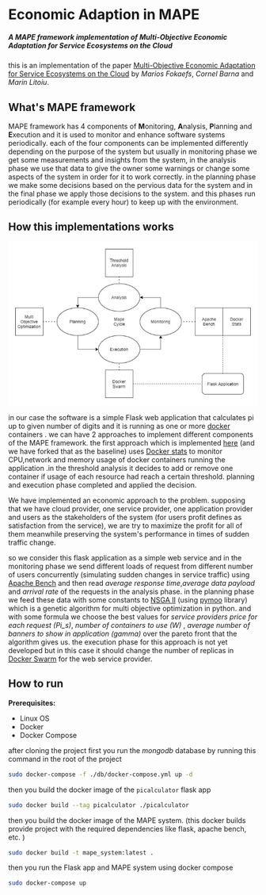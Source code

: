 # Economic Adaption in MAPE

##### A MAPE framework implementation of Multi-Objective Economic Adaptation for Service Ecosystems on the Cloud

this is an implementation of the paper [Multi-Objective Economic Adaptation for Service
Ecosystems on the Cloud](TSC2017.pdf) by *Marios Fokaefs*, *Cornel Barna* and *Marin Litoiu*.

## What's MAPE framework

MAPE framework has 4 components of **M**onitoring, **A**nalysis, **P**lanning and **E**xecution and it is used to monitor and enhance software systems periodically. each of the four components can be implemented differently depending on the purpose of the system but usually in monitoring phase we get some measurements and insights from the system, in the analysis phase we use that data to give the owner some warnings or change some aspects of the system in order for it to work correctly. in the planning phase we make some decisions based on the pervious data for the system and in the final phase we apply those decisions to the system. and this phases run periodically (for example every hour) to keep up with the environment.

## How this implementations works

![diagram](diagram.jpg)

in our case the software is a simple Flask web application that calculates pi up to given number of digits and it is running as one or more [docker](https://www.docker.com/) containers . we can have 2 approaches to implement different components of the MAPE framework. the first approach which is implemented [here](https://github.com/Vlaquit/EASE-MAPE-System) (and we have forked that as the baseline) uses [Docker stats](https://docs.docker.com/engine/reference/commandline/stats/) to monitor CPU,network and memory usage of docker containers running the application .in the threshold analysis it decides to add or remove one container if usage of each resource had reach a certain threshold. planning and execution phase completed and applied the decision.

We have implemented an economic approach to the problem. supposing that we have cloud provider, one service provider, one application provider and users as the stakeholders of the system (for users profit defines as satisfaction from the service), we are try to maximize the profit for all of them meanwhile preserving the system's performance in times of sudden traffic change.

so we consider this flask application as a simple web service and in the monitoring phase we send different loads of request from different number of users concurrently (simulating sudden changes in service traffic) using [Apache Bench](https://en.wikipedia.org/wiki/ApacheBench) and then read *average response time*,*average data payload* and *arrival rate* of the requests in the analysis phase. in the planning phase we feed these data with some constants to [NSGA II](https://www.sciencedirect.com/science/article/pii/S1877705811022466) (using [pymoo](https://pymoo.org/) library) which is a genetic algorithm for multi objective optimization in python. and with some formula we choose the best values for *service providers price for each request (Pi_s)*, *number of containers to use (W)* , *average number of banners to show in application (gamma)* over the pareto front that the algorithm gives us. the execution phase for this approach is not yet developed but in this case it should change the number of replicas in [Docker Swarm](https://docs.docker.com/engine/swarm/) for the web service provider.

## How to run

**Prerequisites:**

- Linux OS
- Docker
- Docker Compose

after cloning the project first you run the *mongodb* database by running this command in the root of the project

```bash
sudo docker-compose -f ./db/docker-compose.yml up -d
```

then you build the docker image of the `picalculator` flask app

```bash
sudo docker build --tag picalculator ./picalculator
```

then you build the docker image of the MAPE system. (this docker builds provide project with the required dependencies like flask, apache bench, etc. )

```bash
sudo docker build -t mape_system:latest .
```

then you run the Flask app and MAPE system using docker compose

```bash
sudo docker-compose up
```

